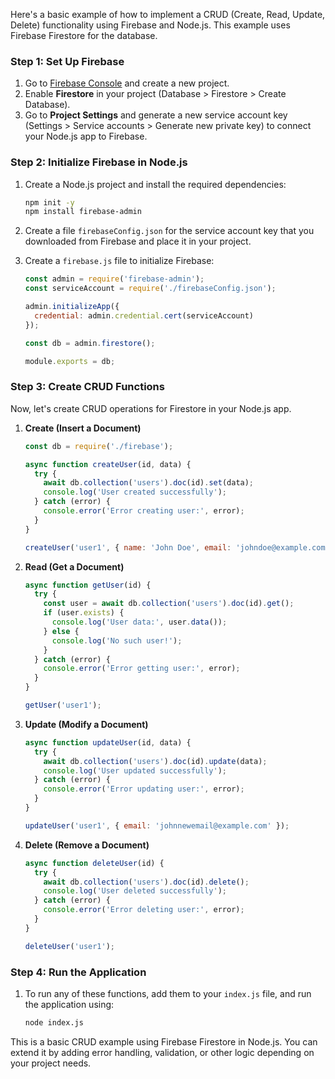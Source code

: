 Here's a basic example of how to implement a CRUD (Create, Read, Update, Delete) functionality using Firebase and Node.js. This example uses Firebase Firestore for the database.

### Step 1: Set Up Firebase
1. Go to [Firebase Console](https://console.firebase.google.com/) and create a new project.
2. Enable **Firestore** in your project (Database > Firestore > Create Database).
3. Go to **Project Settings** and generate a new service account key (Settings > Service accounts > Generate new private key) to connect your Node.js app to Firebase.

### Step 2: Initialize Firebase in Node.js
1. Create a Node.js project and install the required dependencies:
   ```bash
   npm init -y
   npm install firebase-admin
   ```

2. Create a file `firebaseConfig.json` for the service account key that you downloaded from Firebase and place it in your project.

3. Create a `firebase.js` file to initialize Firebase:
   ```js
   const admin = require('firebase-admin');
   const serviceAccount = require('./firebaseConfig.json');

   admin.initializeApp({
     credential: admin.credential.cert(serviceAccount)
   });

   const db = admin.firestore();

   module.exports = db;
   ```

### Step 3: Create CRUD Functions
Now, let's create CRUD operations for Firestore in your Node.js app.

1. **Create (Insert a Document)**
   ```js
   const db = require('./firebase');

   async function createUser(id, data) {
     try {
       await db.collection('users').doc(id).set(data);
       console.log('User created successfully');
     } catch (error) {
       console.error('Error creating user:', error);
     }
   }

   createUser('user1', { name: 'John Doe', email: 'johndoe@example.com' });
   ```

2. **Read (Get a Document)**
   ```js
   async function getUser(id) {
     try {
       const user = await db.collection('users').doc(id).get();
       if (user.exists) {
         console.log('User data:', user.data());
       } else {
         console.log('No such user!');
       }
     } catch (error) {
       console.error('Error getting user:', error);
     }
   }

   getUser('user1');
   ```

3. **Update (Modify a Document)**
   ```js
   async function updateUser(id, data) {
     try {
       await db.collection('users').doc(id).update(data);
       console.log('User updated successfully');
     } catch (error) {
       console.error('Error updating user:', error);
     }
   }

   updateUser('user1', { email: 'johnnewemail@example.com' });
   ```

4. **Delete (Remove a Document)**
   ```js
   async function deleteUser(id) {
     try {
       await db.collection('users').doc(id).delete();
       console.log('User deleted successfully');
     } catch (error) {
       console.error('Error deleting user:', error);
     }
   }

   deleteUser('user1');
   ```

### Step 4: Run the Application
1. To run any of these functions, add them to your `index.js` file, and run the application using:
   ```bash
   node index.js
   ```

This is a basic CRUD example using Firebase Firestore in Node.js. You can extend it by adding error handling, validation, or other logic depending on your project needs.
